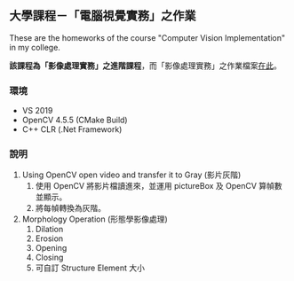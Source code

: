 ## 大學課程－「電腦視覺實務」之作業
These are the homeworks of the course "Computer Vision Implementation" in my college.

**該課程為「影像處理實務」之進階課程**，而「影像處理實務」之作業檔案[在此](https://github.com/KalinLai-void/Course_Image-Processing)。

### 環境
- VS 2019
- OpenCV 4.5.5 (CMake Build)
- C++ CLR (.Net Framework)

### 說明
1. Using OpenCV open video and transfer it to Gray (影片灰階)
   1. 使用 OpenCV 將影片檔讀進來，並運用 pictureBox 及 OpenCV 算幀數並顯示。
   2. 將每幀轉換為灰階。
2. Morphology Operation (形態學影像處理)
   1. Dilation
   2. Erosion
   3. Opening
   4. Closing
   5. 可自訂 Structure Element 大小